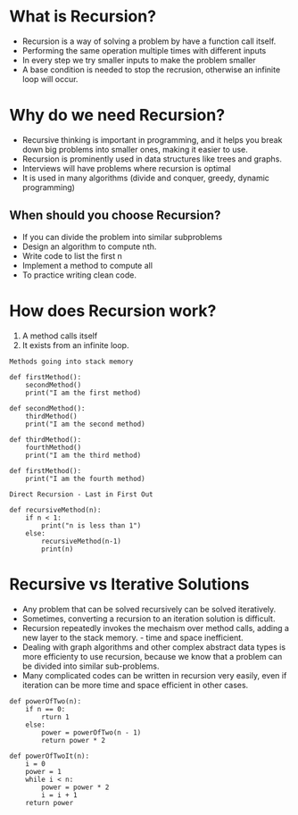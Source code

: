 # What is Recursion?
* Recursion is a way of solving a problem by have a function call itself.
* Performing the same operation multiple times with different inputs
* In every step we try smaller inputs to make the problem smaller
* A base condition is needed to stop the recrusion, otherwise an infinite loop will occur.

# Why do we need Recursion?
* Recursive thinking is important in programming, and it helps you break down big problems into smaller ones, making it easier to use.
* Recursion is prominently used in data structures like trees and graphs.
* Interviews will have problems where recursion is optimal
* It is used in many algorithms (divide and conquer, greedy, dynamic programming)

## When should you choose Recursion?
* If you can divide the problem into similar subproblems
* Design an algorithm to compute nth.
* Write code to list the first n
* Implement a method to compute all
* To practice writing clean code.

# How does Recursion work?
1. A method calls itself
2. It exists from an infinite loop.

```
Methods going into stack memory

def firstMethod():
    secondMethod()
    print("I am the first method)

def secondMethod():
    thirdMethod()
    print("I am the second method)

def thirdMethod():
    fourthMethod()
    print("I am the third method)

def firstMethod():
    print("I am the fourth method)
```

```
Direct Recursion - Last in First Out

def recursiveMethod(n):
    if n < 1:
        print("n is less than 1")
    else:
        recursiveMethod(n-1)
        print(n)
```

# Recursive vs Iterative Solutions
* Any problem that can be solved recursively can be solved iteratively.
* Sometimes, converting a recursion to an iteration solution is difficult.
* Recursion repeatedly invokes the mechaism over method calls, adding a new layer to the stack memory. - time and space inefficient.
* Dealing with graph algorithms and other complex abstract data types is more efficienty to use recursion, because we know that a problem can be divided into similar sub-problems.
* Many complicated codes can be written in recursion very easily, even if iteration can be more time and space efficient in other cases.

```
def powerOfTwo(n):
    if n == 0:
        rturn 1
    else:
        power = powerOfTwo(n - 1)
        return power * 2
```
```
def powerOfTwoIt(n):
    i = 0
    power = 1
    while i < n:
        power = power * 2
        i = i + 1
    return power
```